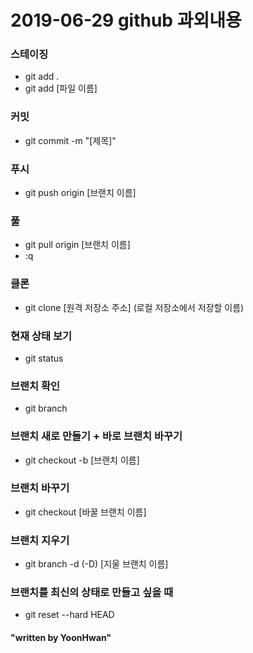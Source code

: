﻿# 2019-06-29 github 과외내용

### 스테이징
- git add .
- git add [파일 이름]

### 커밋
- git commit -m "[제목]"

### 푸시
- git push origin [브랜치 이름]

### 풀
- git pull origin [브랜치 이름]
- :q

### 클론
- git clone [원격 저장소 주소] (로컬 저장소에서 저장할 이름)

### 현재 상태 보기
- git status

### 브랜치 확인
- git branch

### 브랜치 새로 만들기 + 바로 브랜치 바꾸기
- git checkout -b [브랜치 이름]

### 브랜치 바꾸기
- git checkout [바꿀 브랜치 이름]

### 브랜치 지우기
- git branch -d (-D) [지울 브랜치 이름]

### 브랜치를 최신의 상태로 만들고 싶을 때
- git reset --hard HEAD

#### "written by YoonHwan"